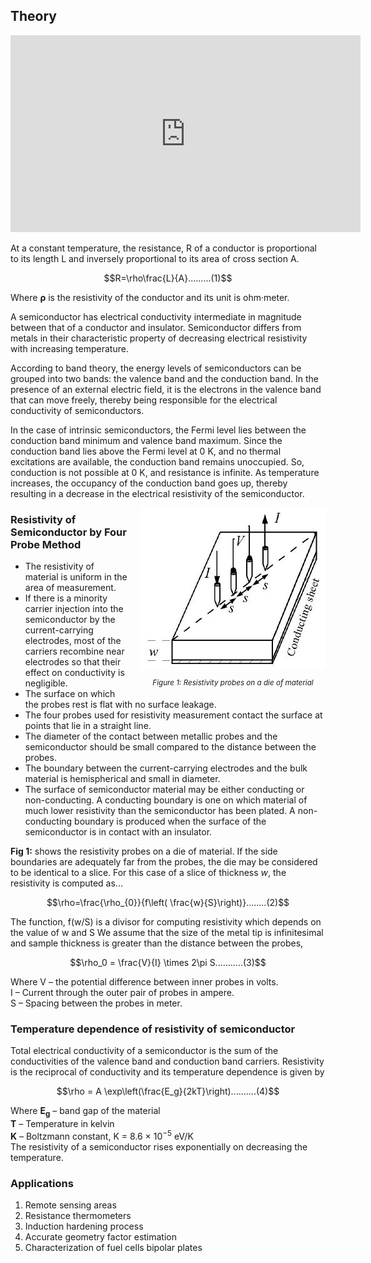 ## Theory


<iframe width="560" height="315" src="https://www.youtube.com/embed/I9RmGM1kbs8" title="YouTube video player" frameborder="0" allow="accelerometer; autoplay; clipboard-write; encrypted-media; gyroscope; picture-in-picture; web-share" referrerpolicy="strict-origin-when-cross-origin" allowfullscreen></iframe>



At a constant temperature, the resistance, R of a conductor is proportional to its length L and inversely proportional to its area of cross section A. 

$$R=\rho\frac{L}{A}.........(1)$$


  <p>Where <strong>ρ</strong> is the resistivity of the conductor and its unit is ohm·meter.</p>

  <p>A semiconductor has electrical conductivity intermediate in magnitude between that of a conductor and insulator. Semiconductor differs from metals in their characteristic property of decreasing electrical resistivity with increasing temperature.</p>

  <p>According to band theory, the energy levels of semiconductors can be grouped into two bands: the valence band and the conduction band. In the presence of an external electric field, it is the electrons in the valence band that can move freely, thereby being responsible for the electrical conductivity of semiconductors.</p>

  <p>In the case of intrinsic semiconductors, the Fermi level lies between the conduction band minimum and valence band maximum. Since the conduction band lies above the Fermi level at 0 K, and no thermal excitations are available, the conduction band remains unoccupied. So, conduction is not possible at 0 K, and resistance is infinite. As temperature increases, the occupancy of the conduction band goes up, thereby resulting in a decrease in the electrical resistivity of the semiconductor.</p>

<div style="float: right; margin-left: 20px;"> <img src="./images/figure2.jpg" alt="Figure 1" style="max-width: 300px; height: auto;"> <p style="text-align: center; font-size: smaller; font-style: italic;">Figure 1: Resistivity probes on a die of material</p> </div>


  <h3>Resistivity of Semiconductor by Four Probe Method</h3>
  <ul>
    <li>The resistivity of material is uniform in the area of measurement.</li>
    <li>If there is a minority carrier injection into the semiconductor by the current-carrying electrodes, most of the carriers recombine near electrodes so that their effect on conductivity is negligible.</li>
    <li>The surface on which the probes rest is flat with no surface leakage.</li>
    <li>The four probes used for resistivity measurement contact the surface at points that lie in a straight line.</li>
    <li>The diameter of the contact between metallic probes and the semiconductor should be small compared to the distance between the probes.</li>
    <li>The boundary between the current-carrying electrodes and the bulk material is hemispherical and small in diameter.</li>
    <li>The surface of semiconductor material may be either conducting or non-conducting. A conducting boundary is one on which material of much lower resistivity than the semiconductor has been plated. A non-conducting boundary is produced when the surface of the semiconductor is in contact with an insulator.</li>
  </ul>

  <p><strong>Fig 1:</strong> shows the resistivity probes on a die of material. If the side boundaries are adequately far from the probes, the die may be considered to be identical to a slice. For this case of a slice of thickness <em>w</em>, the resistivity is computed as...</p>

  $$\rho=\frac{\rho_{0}}{f\left( \frac{w}{S}\right)}........(2)$$

The function, f(w/S) is a divisor for computing resistivity which depends on the value of w and S
We assume that the size of the metal tip is infinitesimal and sample thickness is greater than the distance between the probes,

$$\rho_0 = \frac{V}{I} \times 2\pi S...........(3)$$

<p>Where V – the potential difference between inner probes in volts.<br>
I – Current through the outer pair of probes in ampere.<br>
S – Spacing between the probes in meter.</p>


### Temperature dependence of resistivity of semiconductor


Total electrical conductivity of a semiconductor is the sum of the conductivities of the valence band and conduction band carriers. Resistivity is the reciprocal of conductivity and its temperature dependence is given by

$$\rho = A \exp\left(\frac{E_g}{2kT}\right)..........(4)$$

<p>
Where <strong>E<sub>g</sub></strong> – band gap of the material<br>
<strong>T</strong> – Temperature in kelvin<br>
<strong>K</strong> – Boltzmann constant, K = 8.6 × 10<sup>−5</sup> eV/K<br>
The resistivity of a semiconductor rises exponentially on decreasing the temperature.
</p>

<h3>Applications</h3>
<ol>
  <li>Remote sensing areas</li>
  <li>Resistance thermometers</li>
  <li>Induction hardening process</li>
  <li>Accurate geometry factor estimation</li>
  <li>Characterization of fuel cells bipolar plates</li>
</ol>
